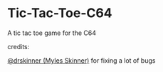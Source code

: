 # Tic-Tac-Toe-C64
A tic tac toe game for the C64




credits:

[@drskinner (Myles Skinner)](https://github.com/drskinner/) for fixing a lot of bugs